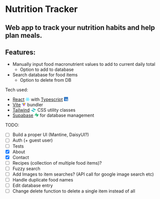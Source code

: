 # Nutrition Tracker

## Web app to track your nutrition habits and help plan meals.

## Features:

- Manually input food macronutrient values to add to current daily total
  - Option to add to database
- Search database for food items
  - Option to delete from DB

Tech used:

- [React](https://react.dev/) <img src="./src/assets/react.svg" alt="React logo" width="13"/> with [Typescript](https://www.typescriptlang.org/) <img src="./src/assets/typescript-logo.svg" alt="Typescript logo" width="13"/>
- [Vite](https://www.vitejs.dev) <img src="./src/assets/vite-logo.svg" alt="Vite logo" width="13"/> bundler
- [Tailwind](https://tailwindcss.com/) <img src="./src/assets/tailwindcss-icon.svg" alt="Tailwind logo" width="17"/> CSS utility classes
- [Supabase](https://supabase.com/) <img src="./src/assets/supabase-icon.svg" alt="Supabase logo" width="13"/> for database management

TODO:

- [ ] Build a proper UI (Mantine, DaisyUI?)
- [ ] Auth (+ guest user)
- [ ] Tests
- [x] About
- [x] Contact
- [ ] Recipes (collection of multiple food items)?
- [ ] Fuzzy search
- [ ] Add Images to item searches? (API call for google image search etc)
- [ ] Handle duplicate food names
- [ ] Edit database entry
- [ ] Change delete function to delete a single item instead of all
